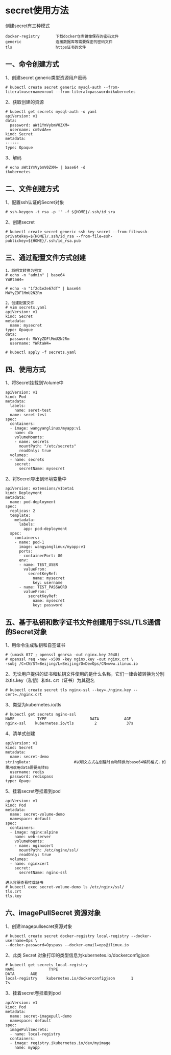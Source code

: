 secret使用方法
===
创建secret有三种模式  
```
docker-registry       下载docker仓库镜像保存的密码文件
generic               连接数据库等需要保密的密码文件
tls                   https证书的文件
```  

一、命令创建方式  
---
1、创建secret generic类型资源用户密码
```
# kubectl create secret generic mysql-auth --from-literal=username=root --from-literal=password=ikubernetes
```  

2、获取创建的资源  
```
# kubectl get secrets mysql-auth -o yaml
apiVersion: v1
data:
  password: aWt1YmVybmV0ZXM=
  username: cm9vdA==
kind: Secret
metadata:
······
type: Opaque
```  

3、解码  
```
# echo aWt1YmVybmV0ZXM= | base64 -d
ikubernetes
```  


二、文件创建方式
---
1、配置ssh认证的Secret对象  
```
# ssh-keygen -t rsa -p '' -f ${HOME}/.ssh/id_sra
```  
2、创建secret  
```
# kubectl create secret generic ssh-key-secret --from-file=ssh-privatekey=${HOME}/.ssh/id_rsa --from-file=ssh-publickey=${HOME}/.ssh/id_rsa.pub
```  

三、通过配置文件方式创建  
---
```
1、将明文转换为密文
# echo -n "admin" | base64
YWRtaW4=

# echo -n "1f2d1e2e67df" | base64
MWYyZDFlMmU2N2Rm

2、创建配置文件
# vim secrets.yaml
apiVersion: v1
kind: Secret
metadata:
  name: mysecret
type: Opaque
data:
  password: MWYyZDFlMmU2N2Rm
  username: YWRtaW4=

# kubectl apply -f secrets.yaml
```  

四、使用方式  
---
1、将Secret挂载到Volume中  
```
apiVersion: v1
kind: Pod
metadata:
  labels:
    name: seret-test
  name: seret-test
spec:
  containers:
  - image: wangyanglinux/myapp:v1
    name: db
    volumeMounts:
    - name: secrets
      mountPath: "/etc/secrets"
      readOnly: true
  volumes:
  - name: secrets
    secret:
      secretName: mysecret
```  

2、将Secret导出到环境变量中  
```
apiVersion: extensions/v1beta1
kind: Deployment
metadata:
  name: pod-deployment
spec:
  replicas: 2
  template:
    metadata:
      labels:
        app: pod-deployment
  spec:
    containers:
    - name: pod-1
      image: wangyanglinux/myapp:v1
      ports:
      - containerPort: 80
      env:
      - name: TEST_USER
        valueFrom:
          secretKeyRef:
            name: mysecret
            key: username
      - name: TEST_PASSWORD
        valueFrom:
          secretKeyRef:
            name: mysecret
            key: password
```  

五、基于私钥和数字证书文件创建用于SSL/TLS通信的Secret对象  
---
1、用命令生成私钥和自签证书  
```
# (umask 077 ; openssl genrsa -out nginx.key 2048)
# openssl req -new -x509 -key nginx.key -out nginx.crt \
-subj /C=CN/ST=Beijing/L=Beijing/O=DevOps/CN=www.ilinux.io
```  

2、无论用户提供的证书和私钥文件使用的是什么名称，它们一律会被转换为分别以tls.key（私钥）和tls. crt（证书）为其键名  
```
# kubectl create secret tls nginx-ssl --key=./nginx.key --cert=./nginx.crt
```  

3、类型为kubernetes.io/tls  
```
# kubectl get secrets nginx-ssl
NAME          TYPE                   DATA           AGE
nginx-ssl    kubernetes.io/tls         2             37s
```  

4、清单式创建  
```
apiVersion: v1
kind: Secret
metadata:
  name: secret-demo
stringData:                   #以明文方式在创建时自动转换为base64编码格式，如果用改用data需要先转码
  username: redis
  password: redispass
type: Opaqu
```  

5、挂着secret卷挂着到pod  
```
apiVersion: v1
kind: Pod
metadata:
  name: secret-volume-demo
  namespace: default
spec:
  containers:
  - image: nginx:alpine
    name: web-server
    volumeMounts:
    - name: nginxcert
      mountPath: /etc/nginx/ssl/
      readOnly: true
  volumes:
  - name: nginxcert
    secret:
      secretName: nginx-ssl  

进入容器查看挂载证书
# kubectl exec secret-volume-demo ls /etc/nginx/ssl/
tls.crt
tls.key
```  


六、imagePullSecret 资源对象
---
1、创建imagepullsecret资源对象  
```
# kubectl create secret docker-registry local-reqistry --docker-username=Ops \
--docker-password=Opspass --docker-email=ops@ilinux.io
```  

2、此类 Secret 对象打印的类型信息为kubernetes.io/dockerconfigjson  
```
# kubectl get secrets local-registry
NAME               TYPE                                              DATA       AGE
local-registry    kubernetes.io/dockerconfigjson       1             7s
```  

3、挂着secret卷挂着到pod  
```
apiVersion: v1
kind: Pod
metadata:
  name: secret-imagepull-demo
  namespace: default
spec:
  imagePullSecrets:
  - name: local-registry
  containers:
  - image: registry.ikubernetes.io/dev/myimage
    name: myapp
```  
